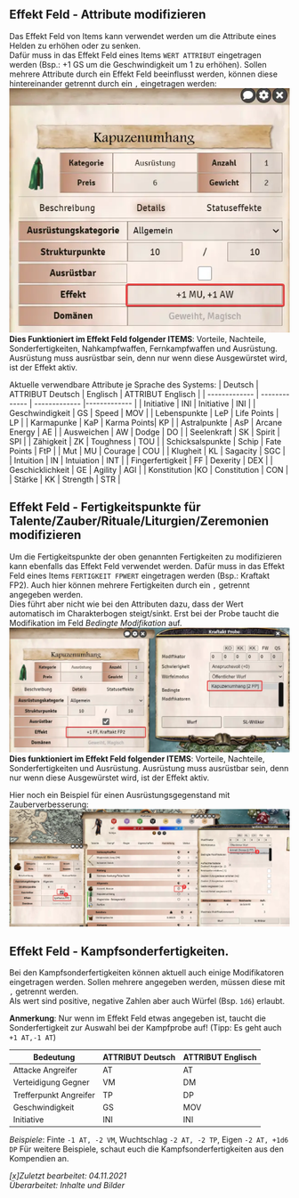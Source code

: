 ## Effekt Feld - Attribute modifizieren
Das Effekt Feld von Items kann verwendet werden um die Attribute eines Helden zu erhöhen oder zu senken.  
Dafür muss in das Effekt Feld eines Items `WERT ATTRIBUT` eingetragen werden (Bsp.: +1 GS um die Geschwindigkeit um 1 zu erhöhen). 
Sollen mehrere Attribute durch ein Effekt Feld beeinflusst werden, können diese hintereinander getrennt durch ein `,` eingetragen werden:  
![Effekt Attribut](de/images/de-effekt_feld_0.webp) 
**Dies Funktioniert im Effekt Feld folgender ITEMS**: Vorteile, Nachteile, Sonderfertigkeiten, Nahkampfwaffen, Fernkampfwaffen und Ausrüstung. Ausrüstung muss ausrüstbar sein, denn nur wenn diese Ausgewürstet wird, ist der Effekt aktiv.

Aktuelle verwendbare Attribute je Sprache des Systems:
| Deutsch |  ATTRIBUT Deutsch | Englisch | ATTRIBUT Englisch |
| ------------- | ------------- | ------------- |------------- |
| Initiative | INI | Initiative | INI |
| Geschwindigkeit |  GS | Speed | MOV |
| Lebenspunkte | LeP | Life Points | LP |
| Karmapunke | KaP | Karma Points| KP |
| Astralpunkte | AsP | Arcane Energy | AE | 
| Ausweichen | AW | Dodge | DO |
| Seelenkraft | SK | Spirit | SPI | 
| Zähigkeit | ZK | Toughness | TOU |
| Schicksalspunkte | Schip | Fate Points | FtP | 
| Mut | MU | Courage | COU | 
| Klugheit | KL | Sagacity | SGC | 
| Intuition | IN | Intuiation | INT | 
| Fingerfertigkeit | FF | Dexerity |  DEX |
| Geschicklichkeit | GE | Agility | AGI |
| Konstitution |KO | Constitution | CON | 
| Stärke | KK | Strength | STR | 

## Effekt Feld - Fertigkeitspunkte für Talente/Zauber/Rituale/Liturgien/Zeremonien modifizieren
Um die Fertigkeitspunkte der oben genannten Fertigkeiten zu modifizieren kann ebenfalls das Effekt Feld verwendet werden.
Dafür muss in das Effekt Feld eines Items `FERTIGKEIT FPWERT` eingetragen werden (Bsp.: Kraftakt FP2). Auch hier können mehrere Fertigkeiten durch ein `,` getrennt angegeben werden.   
Dies führt aber nicht wie bei den Attributen dazu, dass der Wert automatisch im Charakterbogen steigt/sinkt. Erst bei der Probe taucht die Modifikation im Feld *Bedingte Modifikation* auf.  
![Bedingte Modifikation](de/images/de-effekt_feld_1.webp)
**Dies funktioniert im Effekt Feld folgender ITEMS**: Vorteile, Nachteile, Sonderfertigkeiten und Ausrüstung. Ausrüstung muss ausrüstbar sein, denn nur wenn diese Ausgewürstet wird, ist der Effekt aktiv.

Hier noch ein Beispiel für einen Ausrüstungsgegenstand mit Zauberverbesserung:
![Effekt Zauber](de/images/de-effekt_feld_2.webp)  

## Effekt Feld - Kampfsonderfertigkeiten.

Bei den Kampfsonderfertigkeiten können aktuell auch einige Modifikatoren eingetragen werden. Sollen mehrere angegeben werden, müssen diese mit `,` getrennt werden.  
Als wert sind positive, negative Zahlen aber auch Würfel (Bsp. `1d6`) erlaubt.

**Anmerkung**: Nur wenn im Effekt Feld etwas angegeben ist, taucht die Sonderfertigkeit zur Auswahl bei der Kampfprobe auf! (Tipp: Es geht auch `+1 AT,-1 AT`)

| Bedeutung | ATTRIBUT Deutsch | ATTRIBUT Englisch | 
| ------------- | ------------- | ------------- |
| Attacke Angreifer | AT | AT |
| Verteidigung Gegner| VM | DM |
| Trefferpunkt Angreifer | TP | DP |
| Geschwindigkeit | GS | MOV |
| Initiative | INI | INI |
  
*Beispiele*: Finte `-1 AT, -2 VM`, Wuchtschlag `-2 AT, -2 TP`, Eigen `-2 AT, +1d6 DP`
Für weitere Beispiele, schaut euch die Kampfsonderfertigkeiten aus den Kompendien an.

*[x]Zuletzt bearbeitet: 04.11.2021*  
*Überarbeitet: Inhalte und Bilder*
